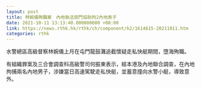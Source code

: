 ```yaml
---
layout: post
title: 林婉儀殉職案　內地執法部門協助拘2內地男子
date: 2021-10-11 13:13:40.000000000 +08:00
link: https://news.rthk.hk/rthk/ch/component/k2/1614615-20211011.htm
categories: rthk
---
```


水警總區高級督察林婉儀上月在屯門龍鼓灘追截懷疑走私快艇期間，墮海殉職。

有組織罪案及三合會調查科高級警司何振東表示，經本港及內地聯合調查，在內地拘捕兩名內地男子，涉嫌當日高速駕駛走私快艇，並蓄意撞向水警小艇，導致意外。
